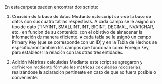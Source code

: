 En esta carpeta pueden encontrar dos scripts:

1. Creación de la base de datos
Mediante este script se creó la base de datos con sus cuatro tablas respectivas. A cada campo se le asignó un tipo de dato (TINYINT, SMALLINT, INT, BIGINT, DECIMAL, NVARCHAR, etc.) en función de su contenido, con el objetivo de almacenar la información de manera eficiente. A cada tabla se le asignó un campo Primary Key (que se corresponde con un ID) y en la Tabla de Hechos se especificaron también los campos que funcionan como Foreign Key, para establecer la relación con las otras tres entidades.

2. Adición Métricas calculadas
Mediante este script se agregaron y definieron mediante fórmula las métricas calculadas necesarias, realizándose la aclaración pertinente en caso de que no fuera posible o conveniente.

